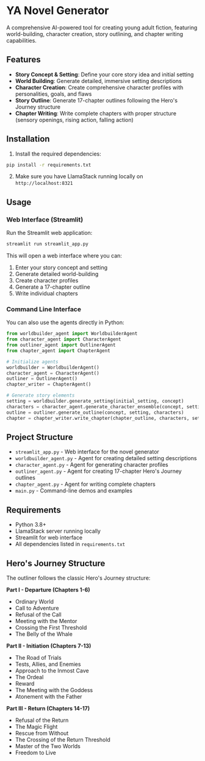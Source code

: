 # YA Novel Generator

A comprehensive AI-powered tool for creating young adult fiction, featuring world-building, character creation, story outlining, and chapter writing capabilities.

## Features

- **Story Concept & Setting**: Define your core story idea and initial setting
- **World Building**: Generate detailed, immersive setting descriptions
- **Character Creation**: Create comprehensive character profiles with personalities, goals, and flaws
- **Story Outline**: Generate 17-chapter outlines following the Hero's Journey structure
- **Chapter Writing**: Write complete chapters with proper structure (sensory openings, rising action, falling action)

## Installation

1. Install the required dependencies:
```bash
pip install -r requirements.txt
```

2. Make sure you have LlamaStack running locally on `http://localhost:8321`

## Usage

### Web Interface (Streamlit)

Run the Streamlit web application:
```bash
streamlit run streamlit_app.py
```

This will open a web interface where you can:
1. Enter your story concept and setting
2. Generate detailed world-building
3. Create character profiles
4. Generate a 17-chapter outline
5. Write individual chapters

### Command Line Interface

You can also use the agents directly in Python:

```python
from worldbuilder_agent import WorldbuilderAgent
from character_agent import CharacterAgent
from outliner_agent import OutlinerAgent
from chapter_agent import ChapterAgent

# Initialize agents
worldbuilder = WorldbuilderAgent()
character_agent = CharacterAgent()
outliner = OutlinerAgent()
chapter_writer = ChapterAgent()

# Generate story elements
setting = worldbuilder.generate_setting(initial_setting, concept)
characters = character_agent.generate_character_ensemble(concept, setting, roles)
outline = outliner.generate_outline(concept, setting, characters)
chapter = chapter_writer.write_chapter(chapter_outline, characters, setting, 1)
```

## Project Structure

- `streamlit_app.py` - Web interface for the novel generator
- `worldbuilder_agent.py` - Agent for creating detailed setting descriptions
- `character_agent.py` - Agent for generating character profiles
- `outliner_agent.py` - Agent for creating 17-chapter Hero's Journey outlines
- `chapter_agent.py` - Agent for writing complete chapters
- `main.py` - Command-line demos and examples

## Requirements

- Python 3.8+
- LlamaStack server running locally
- Streamlit for web interface
- All dependencies listed in `requirements.txt`

## Hero's Journey Structure

The outliner follows the classic Hero's Journey structure:

**Part I - Departure (Chapters 1-6)**
- Ordinary World
- Call to Adventure
- Refusal of the Call
- Meeting with the Mentor
- Crossing the First Threshold
- The Belly of the Whale

**Part II - Initiation (Chapters 7-13)**
- The Road of Trials
- Tests, Allies, and Enemies
- Approach to the Inmost Cave
- The Ordeal
- Reward
- The Meeting with the Goddess
- Atonement with the Father

**Part III - Return (Chapters 14-17)**
- Refusal of the Return
- The Magic Flight
- Rescue from Without
- The Crossing of the Return Threshold
- Master of the Two Worlds
- Freedom to Live